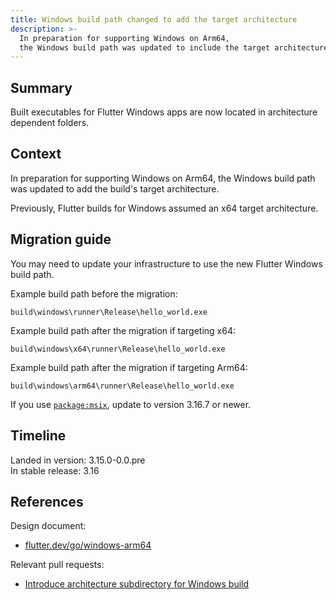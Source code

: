 ```yaml
---
title: Windows build path changed to add the target architecture
description: >-
  In preparation for supporting Windows on Arm64,
  the Windows build path was updated to include the target architecture.
---
```


## Summary

Built executables for Flutter Windows apps are now located in architecture
dependent folders.

## Context

In preparation for supporting Windows on Arm64, the Windows build path was
updated to add the build's target architecture.

Previously, Flutter builds for Windows assumed an x64 target architecture.

## Migration guide

You may need to update your infrastructure to use the new Flutter Windows
build path.

Example build path before the migration:

```
build\windows\runner\Release\hello_world.exe
```

Example build path after the migration if targeting x64:

```
build\windows\x64\runner\Release\hello_world.exe
```

Example build path after the migration if targeting Arm64:

```
build\windows\arm64\runner\Release\hello_world.exe
```

If you use [`package:msix`][], update to version 3.16.7 or newer.

[`package:msix`]: {{site.pub-pkg}}/msix

## Timeline

Landed in version: 3.15.0-0.0.pre<br>
In stable release: 3.16

## References

Design document:

*  [flutter.dev/go/windows-arm64][]

Relevant pull requests:

* [Introduce architecture subdirectory for Windows build][]

[flutter.dev/go/windows-arm64]: {{site.main-url}}/go/windows-arm64
[Introduce architecture subdirectory for Windows build]: {{site.repo.flutter}}/pull/131843
